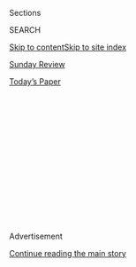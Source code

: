 <div id="app">

<div>

<div>

<div>

<div class="NYTAppHideMasthead css-1q2w90k e1suatyy0">

<div class="section css-ui9rw0 e1suatyy2">

<div class="css-eph4ug er09x8g0">

<div class="css-6n7j50">

</div>

<span class="css-1dv1kvn">Sections</span>

<div class="css-10488qs">

<span class="css-1dv1kvn">SEARCH</span>

</div>

[Skip to content](#site-content)[Skip to site index](#site-index)

</div>

<div id="masthead-section-label" class="css-1wr3we4 eaxe0e00">

[Sunday Review](https://www.nytimes.com/section/opinion/sunday)

</div>

<div class="css-10698na e1huz5gh0">

</div>

</div>

<div id="masthead-bar-one" class="section hasLinks css-15hmgas e1csuq9d3">

<div class="css-uqyvli e1csuq9d0">

</div>

<div class="css-1uqjmks e1csuq9d1">

</div>

<div class="css-9e9ivx">

[](https://myaccount.nytimes.com/auth/login?response_type=cookie&client_id=vi)

</div>

<div class="css-1bvtpon e1csuq9d2">

[Today’s Paper](https://www.nytimes.com/section/todayspaper)

</div>

</div>

</div>

</div>

<div data-aria-hidden="false">

<div id="site-content" role="main">

<div>

<div class="css-1aor85t" style="opacity:0.000000001;z-index:-1;visibility:hidden">

<div class="css-1hqnpie">

<div class="css-epjblv">

<span class="css-17xtcya">[Sunday
Review](/section/opinion/sunday)</span><span class="css-x15j1o">|</span><span class="css-fwqvlz">Do
Progressives Have a Free Speech Problem?</span>

</div>

<div class="css-k008qs">

<div class="css-1iwv8en">

<span class="css-18z7m18"></span>

<div>

</div>

</div>

<span class="css-1n6z4y">https://nyti.ms/3jcp0SB</span>

<div class="css-1705lsu">

<div class="css-4xjgmj">

<div class="css-4skfbu" role="toolbar" data-aria-label="Social Media Share buttons, Save button, and Comments Panel with current comment count" data-testid="share-tools">

  - 
  - 
  - 
  - 
    
    <div class="css-6n7j50">
    
    </div>

  - 
  - 

</div>

</div>

</div>

</div>

</div>

</div>

<div id="NYT_TOP_BANNER_REGION" class="css-13pd83m">

</div>

<div id="top-wrapper" class="css-1sy8kpn">

<div id="top-slug" class="css-l9onyx">

Advertisement

</div>

[Continue reading the main story](#after-top)

<div class="ad top-wrapper" style="text-align:center;height:100%;display:block;min-height:250px">

<div id="top" class="place-ad" data-position="top" data-size-key="top">

</div>

</div>

<div id="after-top">

</div>

</div>

<div>

<div class="css-v5btjw etb61u70">

<div class="css-v05ibm etb61u71">

[Opinion](/section/opinion)

</div>

</div>

<div id="sponsor-wrapper" class="css-1hyfx7x">

<div id="sponsor-slug" class="css-19vbshk">

Supported by

</div>

[Continue reading the main story](#after-sponsor)

<div id="sponsor" class="ad sponsor-wrapper" style="text-align:center;height:100%;display:block">

</div>

<div id="after-sponsor">

</div>

</div>

<div class="css-186x18t">

</div>

<div class="css-1vkm6nb ehdk2mb0">

# Do Progressives Have a Free Speech Problem?

</div>

The illiberal left is a lot less threatening than the right. That
doesn’t mean it doesn’t exist.

<div class="css-18e8msd">

<div class="css-vp77d3 epjyd6m0">

<div class="css-1p10dcb ey68jwv0" data-aria-hidden="true">

[![Michelle
Goldberg](https://static01.nyt.com/images/2018/04/02/opinion/michelle-goldberg/michelle-goldberg-thumbLarge.png
"Michelle Goldberg")](https://www.nytimes.com/by/michelle-goldberg)

</div>

<div class="css-1baulvz">

By [<span class="css-1baulvz last-byline" itemprop="name">Michelle
Goldberg</span>](https://www.nytimes.com/by/michelle-goldberg)

<div class="css-8atqhb">

Opinion Columnist

</div>

</div>

</div>

  - July 17, 2020

  - 
    
    <div class="css-4xjgmj">
    
    <div class="css-d8bdto" role="toolbar" data-aria-label="Social Media Share buttons, Save button, and Comments Panel with current comment count" data-testid="share-tools">
    
      - 
      - 
      - 
      - 
        
        <div class="css-6n7j50">
        
        </div>
    
      - 
      - 
    
    </div>
    
    </div>

</div>

<div class="css-79elbk" data-testid="photoviewer-wrapper">

<div class="css-z3e15g" data-testid="photoviewer-wrapper-hidden">

</div>

<div class="css-1a48zt4 ehw59r15" data-testid="photoviewer-children">

![<span class="css-cnj6d5 e1z0qqy90" itemprop="copyrightHolder"><span class="css-1ly73wi e1tej78p0">Credit...</span><span><span>Nicholas
Konrad/The New York
Times</span></span></span>](https://static01.nyt.com/images/2020/07/17/opinion/17goldberg_sub2/17goldberg_sub2-articleLarge-v18.jpg?quality=75&auto=webp&disable=upscale)

</div>

</div>

</div>

<div class="section meteredContent css-1r7ky0e" name="articleBody" itemprop="articleBody">

<div class="css-1fanzo5 StoryBodyCompanionColumn">

<div class="css-53u6y8">

An acquaintance came to me a few weeks ago with the rough draft of a
letter about free speech and asked me to sign. I declined, in part
because it denounced “cancel culture.” As I wrote in an email, the
phrase “‘cancel culture,’ while it describes something real, has been
rendered sort of useless because it’s so often used by right-wing
whiners like Ivanka Trump who think protests against them violate their
free speech.”

A little later my acquaintance came back to me with a new version, which
didn’t mention “cancel culture.” Like the people who wrote the letter, I
think [left-wing
illiberalism](https://www.thenation.com/article/archive/cancelcolbert-and-return-anti-liberal-left/)
is a problem, though I’ve mostly stopped writing about it since Donald
Trump was elected, because it seems like complaining about a bee sting
when you have Stage IV cancer.

So I signed. The statement, published in Harper’s Magazine as “[A Letter
on Justice and Open
Debate](https://harpers.org/a-letter-on-justice-and-open-debate/),”
spawned takes and countertakes, most of them, despite my modest effort,
about “cancel culture.”

At first I avoided wading into discourse about what’s now called the
Letter. It seemed self-indulgent to write about media angst when the
country is self-immolating because of unchecked disease and an economic
catastrophe that’s about to get much worse. But as the debate over free
speech grew and grew, I started to think I was using the burning world
as an excuse to avoid personal discomfort.

</div>

</div>

<div class="css-1fanzo5 StoryBodyCompanionColumn">

<div class="css-53u6y8">

From my (privileged) vantage point, several things are happening
simultaneously. The mass uprising following the killing of George Floyd
has led to a necessary expansion of the boundaries of mainstream speech.
Space has been created for daring left-wing ideas, like abolishing the
police, that were once marginalized. Cultural institutions are reckoning
with the racism that leads to mostly white leadership.

At the same time, a climate of punitive heretic-hunting, a recurrent
feature of left-wing politics, has set in, enforced, in some cases,
through workplace discipline, including firings. It’s the involvement of
human resources departments in compelling adherence with rapidly
changing new norms of speech and debate that worries me the most.

In her [scathing
rejoinder](https://www.theatlantic.com/culture/archive/2020/07/harpers-letter-free-speech/614080/)
to the Letter in The Atlantic, Hannah Giorgis wrote, “Facing widespread
criticism on Twitter, undergoing an internal workplace review, or having
[one’s
book](https://www.theatlantic.com/ideas/archive/2020/01/american-dirt-controversy/605725/?gclid=EAIaIQobChMIo5rIn5fI6gIVDorICh1e2wb8EAAYASAAEgJl1_D_BwE)
[panned](https://www.bookforum.com/print/2603/thomas-chatterton-williams-s-confused-argument-for-a-post-racial-society-23610)
does not, in fact, erode one’s constitutional rights or endanger a
liberal society.”

This sentence brought me up short; one of these things is not like the
others. Anyone venturing ideas in public should be prepared to endure
negative reviews and pushback on social media. Internal workplace
reviews are something else. If people fear for their livelihoods for
relatively minor ideological transgressions, it may not violate the
Constitution — the workplace is not the state — but it does create a
climate of self-censorship and grudging conformity.

One of the more egregious recent examples of left-wing illiberalism is
the firing of David Shor, a data analyst at the progressive consulting
firm Civis Analytics. Amid the protests over Floyd’s killing, Shor was
called out online for tweeting about work by Omar Wasow, an assistant
professor of politics at Princeton, that shows a link between violent
protest in the 1960s and Richard Nixon’s vote share.

</div>

</div>

<div class="css-1fanzo5 StoryBodyCompanionColumn">

<div class="css-53u6y8">

Shor was accused of “anti-Blackness” for seeming to suggest, via Wasow’s
research, that violent protest is counterproductive. (Wasow is Black.)
“At least some employees and clients of Civis Analytics complained
that Shor’s tweet threatened their safety,”
[reported](https://nymag.com/intelligencer/2020/06/case-for-liberalism-tom-cotton-new-york-times-james-bennet.html)
New York Magazine’s Jonathan Chait. After an internal review, Shor was
let go; he was also [kicked
off](https://nymag.com/intelligencer/2020/06/white-fragility-racism-racism-progressive-progressphiles-david-shor.html)
a progressive industry listserv.

</div>

</div>

<div>

</div>

<div class="css-1fanzo5 StoryBodyCompanionColumn">

<div class="css-53u6y8">

Civis has denied that Shor was fired for a tweet, but an employee [told
The Atlantic’s Yascha
Mounk](https://www.theatlantic.com/ideas/archive/2020/06/stop-firing-innocent/613615/)
that the company’s chief executive said, in a staff meeting, “something
along the lines of freedom of speech is important, but he had to take a
stand with our staff, clients, and people of color.”

It should be said that many people on the left, including some who are
often dismissive of the idea of left-wing illiberalism, condemned Shor’s
firing. Surely one reason this episode has been invoked so often is that
there aren’t many comparable examples of such obvious social justice
overreach.

Still, there’s no question that many people feel intimidated. John
McWhorter, an associate professor of English and comparative literature
at Columbia who signed the Harper’s Letter, told me that in recent days
he’s heard from over 100 graduate students and professors, most of them
left of center, who fear for their professional prospects if they get on
the wrong side of left-wing opinion.

Some on the left have argued, fairly, that those worried about people
losing their jobs for running afoul of progressive orthodoxies should do
more to strengthen labor protections, since all sorts of employees are
vulnerable to capricious termination.

In a much-discussed essay on what he called “reactionary liberalism,”
[The New
Republic’s](https://newrepublic.com/article/158346/willful-blindness-reactionary-liberalism)
Osita Nwanevu wrote, “In practice, workers of all stripes often lack the
means and opportunity to defend themselves from unjust firings⁠ — all
the more reason for those preoccupied with ‘cancel culture’ and social
media-driven dismissals to support just-cause provisions and an end to
at-will employment.”

</div>

</div>

<div class="css-1fanzo5 StoryBodyCompanionColumn">

<div class="css-53u6y8">

This is true; as [Zaid Jilani wrote
recently](https://www.persuasion.community/p/a-better-remedy-for-cancel-culture),
“If it were harder for employers to fire people for frivolous reasons,
Americans would have less reason to fear that expressing their views
might cost them their livelihoods.” But it seems strange to me to argue
that in the absence of better labor law, the left is justified in taking
advantage of precarity to punish people for political disagreements.

None of this is an argument for a totally laissez-faire approach to
speech; some ideas *should* be stigmatized.

I recently spoke to Wasow about the reaction to Shor tweeting his paper.
“Much of what we call ‘cancel culture’ is just culture,” he said.
“Culture has boundaries. Every community has boundaries. Those
boundaries are always shifting. In the age of the internet, they move
faster, and therefore where those boundaries are is less clear and less
stable, and it makes it easier for people to cross those lines.”

But it’s a problem when the range of proscribed speech is so wide that
the rules are hard to even explain to those not steeped in left-wing
mores.

Writing in the 1990s, at a time when feminists like Catharine MacKinnon
sought to curtail free speech in the name of equality, the great
left-libertarian Ellen Willis described how progressive movements sow
the seeds of their own destruction when they become censorious. It’s
impossible, Willis wrote, “to censor the speech of the dominant without
stifling debate among all social groups and reinforcing orthodoxy within
left movements. Under such conditions a movement can neither integrate
new ideas nor build support based on genuine transformations of
consciousness rather than guilt or fear of ostracism.”

It’s not always easy to draw a clear line between what Willis described
as “reinforcing orthodoxy” and agitating to make language and society
more democratic and inclusive. As Nicholas Grossman pointed out in [Arc
Digital](https://arcdigital.media/free-speech-defenders-dont-understand-the-critique-against-them-4ed8327c0879),
most signatories to the Letter probably agree that it’s a good thing
that the casual use of racist and homophobic slurs is no longer socially
acceptable. “But those changes came about through private sanction,
social pressure and cultural change, driven by activists and younger
generations,” he wrote.

Willis reminds us that when these changes were happening, the right
denounced them as violations of free expression. Of the conservative
campaign against political correctness in the 1990s, she wrote,
“Predictably, their valid critique of left authoritarianism has segued
all too smoothly into a campaign of moral intimidation,” one “aimed at
demonizing egalitarian ideas, per se, as repressive.”

</div>

</div>

<div class="css-1fanzo5 StoryBodyCompanionColumn">

<div class="css-53u6y8">

The same is happening today; the president throws tantrums about “cancel
culture” while regularly trying to use the power of the state to quash
speech he dislikes. Because Trump poisons everything he touches, his
movement’s hypocritical embrace of the mantle of free speech threatens
to devalue it, turning it into the rhetorical equivalent of “All Lives
Matter.”

But to let this occur is to surrender what has historically been a
sacred left-wing value. One reason many on the right want to be seen as
free speech defenders is that they understand that the power to break
taboos can be even more potent than the power to create them. Even
sympathetic people will come to resent a left that refuses to make
distinctions between deliberate slurs, awkward mistakes and legitimate
disagreements. Cowing people is not the same as converting them.

*The Times is committed to publishing* [*a diversity of
letters*](https://www.nytimes.com/2019/01/31/opinion/letters/letters-to-editor-new-york-times-women.html)
*to the editor. We’d like to hear what you think about this or any of
our articles. Here are some*
[*tips*](https://help.nytimes.com/hc/en-us/articles/115014925288-How-to-submit-a-letter-to-the-editor)*.
And here’s our email:*
[*letters@nytimes.com*](mailto:letters@nytimes.com)*.*

*Follow The New York Times Opinion section on*
[*Facebook*](https://www.facebook.com/nytopinion)*,* [*Twitter
(@NYTopinion)*](http://twitter.com/NYTOpinion) *and*
[*Instagram*](https://www.instagram.com/nytopinion/)*.*

</div>

</div>

</div>

<div>

</div>

<div>

</div>

<div>

</div>

<div>

<div id="bottom-wrapper" class="css-1ede5it">

<div id="bottom-slug" class="css-l9onyx">

Advertisement

</div>

[Continue reading the main story](#after-bottom)

<div id="bottom" class="ad bottom-wrapper" style="text-align:center;height:100%;display:block;min-height:90px">

</div>

<div id="after-bottom">

</div>

</div>

</div>

</div>

</div>

## Site Index

<div>

</div>

## Site Information Navigation

  - [© <span>2020</span> <span>The New York Times
    Company</span>](https://help.nytimes.com/hc/en-us/articles/115014792127-Copyright-notice)

<!-- end list -->

  - [NYTCo](https://www.nytco.com/)
  - [Contact
    Us](https://help.nytimes.com/hc/en-us/articles/115015385887-Contact-Us)
  - [Work with us](https://www.nytco.com/careers/)
  - [Advertise](https://nytmediakit.com/)
  - [T Brand Studio](http://www.tbrandstudio.com/)
  - [Your Ad
    Choices](https://www.nytimes.com/privacy/cookie-policy#how-do-i-manage-trackers)
  - [Privacy](https://www.nytimes.com/privacy)
  - [Terms of
    Service](https://help.nytimes.com/hc/en-us/articles/115014893428-Terms-of-service)
  - [Terms of
    Sale](https://help.nytimes.com/hc/en-us/articles/115014893968-Terms-of-sale)
  - [Site Map](https://spiderbites.nytimes.com)
  - [Help](https://help.nytimes.com/hc/en-us)
  - [Subscriptions](https://www.nytimes.com/subscription?campaignId=37WXW)

</div>

</div>

</div>

</div>
